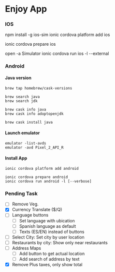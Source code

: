 # Enjoy App

### IOS
npm install -g ios-sim
ionic cordova platform add ios

ionic cordova prepare ios

open -a Simulator
ionic cordova run ios -l --external


### Android

#### Java version
```
brew tap homebrew/cask-versions

brew search java 
brew search jdk

brew cask info java
brew cask info adoptopenjdk

brew cask install java
```

#### Launch emulator
```
emulator -list-avds
emulator -avd Pixel_2_API_R
```

#### Install App
```
ionic cordova platform add android

ionic cordova prepare android
ionic cordova run android -l [--verbose]
```

### Pending Task
- [ ] Remove Veg.
- [x] Currency Translate ($/Q)
- [ ] Language buttons
  - [ ] Set language with ubication 
  - [ ] Spanish language as default
  - [ ] Texts (ES/EN) instead of buttons
- [ ] Select City: Set city by user location
- [ ] Restaurants by city: Show only near restaurants
- [ ] Address Maps 
  - [ ] Add button to get actual location
  - [ ] Add search of address by text
- [x] Remove Plus taxes, only show total